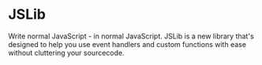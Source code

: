 JSLib
=====

Write normal JavaScript - in normal JavaScript. JSLib is a new library that's designed to help you use event handlers and custom functions with ease without cluttering your sourcecode.